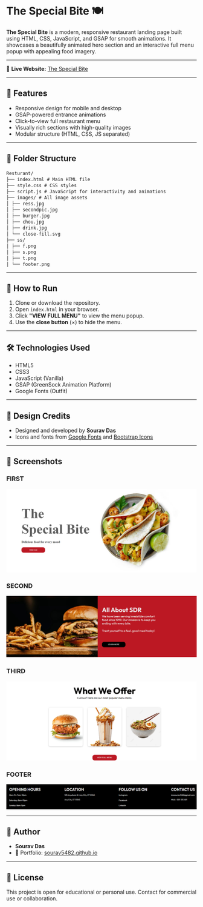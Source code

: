 # The Special Bite 🍽️

**The Special Bite** is a modern, responsive restaurant landing page built using HTML, CSS, JavaScript, and GSAP for smooth animations. It showcases a beautifully animated hero section and an interactive full menu popup with appealing food imagery.

---
🔗 **Live Website:** [The Special Bite](https://the-special-bite.vercel.app/)

---

## 🌟 Features

- Responsive design for mobile and desktop
- GSAP-powered entrance animations
- Click-to-view full restaurant menu
- Visually rich sections with high-quality images
- Modular structure (HTML, CSS, JS separated)

---

## 📁 Folder Structure
```
Resturant/
├── index.html # Main HTML file
├── style.css # CSS styles
├── script.js # JavaScript for interactivity and animations
├── images/ # All image assets
│ ├── ress.jpg
│ ├── secondpic.jpg
│ ├── burger.jpg
│ ├── chou.jpg
│ ├── drink.jpg
│ └── close-fill.svg
├── ss/
│ ├── f.png
│ ├── s.png
│ ├── t.png
│ └── footer.png

```

---

## 🚀 How to Run

1. Clone or download the repository.
2. Open `index.html` in your browser.
3. Click **"VIEW FULL MENU"** to view the menu popup.
4. Use the **close button** (×) to hide the menu.

---

## 🛠️ Technologies Used

- HTML5
- CSS3
- JavaScript (Vanilla)
- GSAP (GreenSock Animation Platform)
- Google Fonts (Outfit)

---

## 🎨 Design Credits

- Designed and developed by **Sourav Das**
- Icons and fonts from [Google Fonts](https://fonts.google.com/) and [Bootstrap Icons](https://icons.getbootstrap.com/)

---

## 📸 Screenshots

### FIRST
![FIRST](ss/f.png)

### SECOND
![SECOND](ss/s.png)

### THIRD
![THIRD](/ss/t.png)

### FOOTER 
![FOOTER](ss/footer.png)



---
## 🙌 Author

- **Sourav Das**
- 📧 Portfolio: [sourav5482.github.io](https://sourav5482.github.io/Portfolio/)
---

## 📄 License

This project is open for educational or personal use. Contact for commercial use or collaboration.


